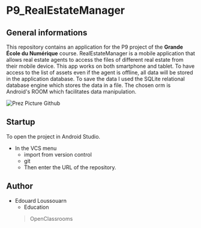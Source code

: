 # P9_RealEstateManager

## General informations
This repository contains an application for the P9 project of the **Grande École du Numérique** course.
RealEstateManager is a mobile application that allows real estate agents to access the files of different real estate from their mobile device.
This app works on both smartphone and tablet. To have access to the list of assets even if the agent is offline,
all data will be stored in the application database. To save the data I used the SQLite relational database engine which stores the data in a file.
The chosen orm is Android's ROOM which facilitates data manipulation.

![Prez Picture Github](https://user-images.githubusercontent.com/53012350/214010578-dfa0b0e8-0328-4f77-b7e9-eda027768c02.png)

## Startup
To open the project in Android Studio.
* In the VCS menu
  * import from version control
  * git
  * Then enter the URL of the repository.

## Author
* Edouard Loussouarn
  * Education
  > OpenClassrooms

